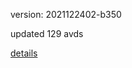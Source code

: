 version: 2021122402-b350

updated 129 avds

[details](https://github.com/0x74f917491bfa7ebfa379/ali_avd_db/blob/master/change_log/2021/12/24/02/b350.txt)